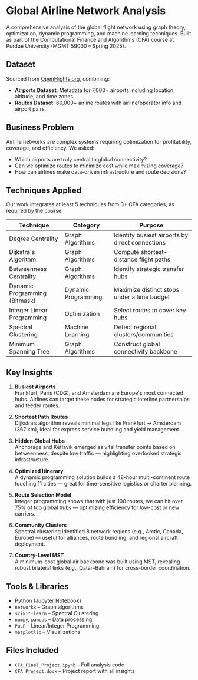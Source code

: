 # Global Airline Network Analysis

A comprehensive analysis of the global flight network using graph theory, optimization, dynamic programming, and machine learning techniques. Built as part of the Computational Finance and Algorithms (CFA) course at Purdue University (MGMT 59000 – Spring 2025).

## Dataset

Sourced from [OpenFlights.org](https://openflights.org/data.html), combining:
- **Airports Dataset**: Metadata for 7,000+ airports including location, altitude, and time zones.
- **Routes Dataset**: 60,000+ airline routes with airline/operator info and airport pairs.

## Business Problem

Airline networks are complex systems requiring optimization for profitability, coverage, and efficiency. We asked:
- Which airports are truly central to global connectivity?
- Can we optimize routes to minimize cost while maximizing coverage?
- How can airlines make data-driven infrastructure and route decisions?

## Techniques Applied

Our work integrates at least 5 techniques from 3+ CFA categories, as required by the course:

| Technique                     | Category              | Purpose                                                  |
|------------------------------|------------------------|----------------------------------------------------------|
| Degree Centrality            | Graph Algorithms       | Identify busiest airports by direct connections          |
| Dijkstra's Algorithm         | Graph Algorithms       | Compute shortest-distance flight paths                   |
| Betweenness Centrality       | Graph Algorithms       | Identify strategic transfer hubs                         |
| Dynamic Programming (Bitmask)| Dynamic Programming    | Maximize distinct stops under a time budget              |
| Integer Linear Programming   | Optimization           | Select routes to cover key hubs                          |
| Spectral Clustering          | Machine Learning       | Detect regional clusters/communities                     |
| Minimum Spanning Tree        | Graph Algorithms       | Construct global connectivity backbone                   |

## Key Insights

1. **Busiest Airports**  
   Frankfurt, Paris (CDG), and Amsterdam are Europe's most connected hubs. Airlines can target these nodes for strategic interline partnerships and feeder routes.

2. **Shortest Path Routes**  
   Dijkstra’s algorithm reveals minimal legs like Frankfurt → Amsterdam (367 km), ideal for express service bundling and yield management.

3. **Hidden Global Hubs**  
   Anchorage and Keflavik emerged as vital transfer points based on betweenness, despite low traffic — highlighting overlooked strategic infrastructure.

4. **Optimized Itinerary**  
   A dynamic programming solution builds a 48-hour multi-continent route touching 11 cities — great for time-sensitive logistics or charter planning.

5. **Route Selection Model**  
   Integer programming shows that with just 100 routes, we can hit over 75% of top global hubs — optimizing efficiency for low-cost or new carriers.

6. **Community Clusters**  
   Spectral clustering identified 8 network regions (e.g., Arctic, Canada, Europe) — useful for alliances, route bundling, and regional aircraft deployment.

7. **Country-Level MST**  
   A minimum-cost global air backbone was built using MST, revealing robust bilateral links (e.g., Qatar–Bahrain) for cross-border coordination.

## Tools & Libraries

- Python (Jupyter Notebook)
- `networkx` – Graph algorithms
- `scikit-learn` – Spectral Clustering
- `numpy`, `pandas` – Data processing
- `PuLP` – Linear/Integer Programming
- `matplotlib` – Visualizations

## Files Included

- `CFA_Final_Project.ipynb` – Full analysis code
- `CFA_Project.docx` – Project report with all insights

